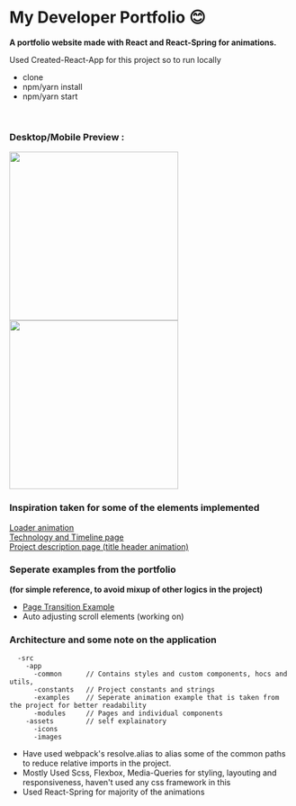 # My Developer Portfolio 😊
**A portfolio website made with React and React-Spring for animations.**

Used Created-React-App for this project so to run locally
- clone
- npm/yarn install
- npm/yarn start

<br/>

### Desktop/Mobile Preview :
<img align="left" height="300" src="./desktop-preview.gif">
<img height="300" src="./mobile-preview.gif">

### Inspiration taken for some of the elements implemented
[Loader animation](https://dribbble.com/shots/5942330-AVST-Loader-and-Blog-Animation) <br />
[Technology and Timeline page](https://dribbble.com/shots/6151028-Hotel-Concept) <br />
[Project description page (title header animation)](https://dribbble.com/shots/8712182-Go-green-Marketing-Site) <br />


### Seperate examples from the portfolio 
**(for simple reference, to avoid mixup of other logics in the project)**
* [Page Transition Example](https://github.com/riyaz942/web-portfolio/tree/master/src/app/examples/pageTransition)
* Auto adjusting scroll elements (working on)

### Architecture and some note on the application
```text
  -src
    -app
      -common      // Contains styles and custom components, hocs and utils,
      -constants   // Project constants and strings
      -examples    // Seperate animation example that is taken from the project for better readability
      -modules     // Pages and individual components
    -assets        // self explainatory
      -icons
      -images
```

* Have used webpack's resolve.alias to alias some of the common paths to reduce relative imports in the project. <br />
* Mostly Used Scss, Flexbox, Media-Queries for styling, layouting and responsiveness, haven't used any css framework in this
* Used React-Spring for majority of the animations

